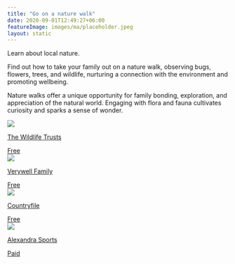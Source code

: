 ```yaml
---
title: "Go on a nature walk"
date: 2020-09-01T12:49:27+06:00
featureImage: images/ma/placeholder.jpeg
layout: static
---
```


Learn about local nature.

Find out how to take your family out on a nature walk, observing bugs, flowers, trees, and wildlife, nurturing a connection with the environment and promoting wellbeing.

Nature walks offer a unique opportunity for family bonding, exploration, and appreciation of the natural world. Engaging with flora and fauna cultivates curiosity and sparks a sense of wonder.

<a class="ma-link" href="https://www.wildlifetrusts.org/visit/choose-your-adventure/find-walk-near-you"><div class="ma-card"><div class="ma-icon"><img src ="/images/icon-check.png"/></div><div class="ma-name"><p>The Wildlife Trusts</p></div><div class="ma-paid-text"><span>Free </span></div></div></a><a class="ma-link" href="https://www.verywellfamily.com/how-to-take-a-nature-walk-with-kids-5197057"><div class="ma-card"><div class="ma-icon"><img src ="/images/icon-check.png"/></div><div class="ma-name"><p>Verywell Family</p></div><div class="ma-paid-text"><span>Free </span></div></div></a><a class="ma-link" href="https://www.countryfile.com/how-to/outdoor-skills/"><div class="ma-card"><div class="ma-icon"><img src ="/images/icon-check.png"/></div><div class="ma-name"><p>Countryfile</p></div><div class="ma-paid-text"><span>Free </span></div></div></a><a class="ma-link" href="https://www.awin1.com/cread.php?awinmid=20567&awinaffid=1198638&ued=https%3A%2F%2Fwww.alexandrasports.com%2F"><div class="ma-card"><div class="ma-icon"><img src ="/images/icon-pound.png"/></div><div class="ma-name"><p>Alexandra Sports</p></div><div class="ma-paid-text"><span>Paid</span></div></div></a>  

<br/><br/>






